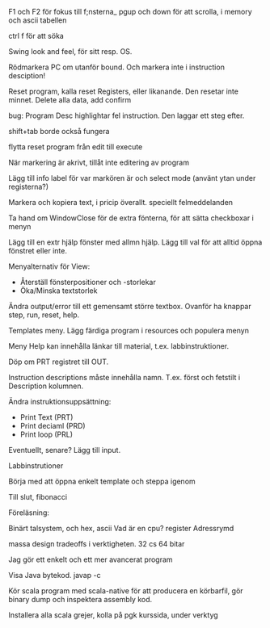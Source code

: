 F1 och F2 för fokus till f;nsterna\_ pgup och down för att scrolla, i memory och
ascii tabellen

ctrl f för att söka

Swing look and feel, för sitt resp. OS.

Rödmarkera PC om utanför bound. Och markera inte i instruction desciption!

Reset program, kalla reset Registers, eller likanande. Den resetar inte minnet.
Delete alla data, add confirm

bug: Program Desc highlightar fel instruction. Den laggar ett steg efter.

shift+tab borde också fungera

flytta reset program från edit till execute

När markering är akrivt, tillåt inte editering av program

Lägg till info label för var markören är och select mode (använt ytan under
registerna?)

Markera och kopiera text, i pricip överallt. speciellt felmeddelanden

Ta hand om WindowClose för de extra fönterna, för att sätta checkboxar i menyn

Lägg till en extr hjälp fönster med allmn hjälp. Lägg till val för att alltid
öppna fönstret eller inte.

Menyalternativ för View:

- Återställ fönsterpositioner och -storlekar
- Öka/Minska textstorlek

Ändra output/error till ett gemensamt större textbox. Ovanför ha knappar step,
run, reset, help.

Templates meny. Lägg färdiga program i resources och populera menyn

Meny Help kan innehålla länkar till material, t.ex. labbinstruktioner.

Döp om PRT registret till OUT.

Instruction descriptions måste innehålla namn. T.ex. först och fetstilt i
Description kolumnen.

Ändra instruktionsuppsättning:

- Print Text (PRT)
- Print deciaml (PRD)
- Print loop (PRL)

Eventuellt, senare? Lägg till input.

Labbinstrutioner

Börja med att öppna enkelt template och steppa igenom

Till slut, fibonacci

Föreläsning:

Binärt talsystem, och hex, ascii Vad är en cpu? register Adressrymd

massa design tradeoffs i verktigheten. 32 cs 64 bitar

Jag gör ett enkelt och ett mer avancerat program

Visa Java bytekod. javap -c

Kör scala program med scala-native för att producera en körbarfil, gör binary
dump och inspektera assembly kod.

Installera alla scala grejer, kolla på pgk kurssida, under verktyg
